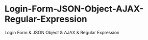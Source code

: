 # Login-Form-JSON-Object-AJAX-Regular-Expression
Login Form &amp; JSON Object &amp; AJAX &amp; Regular Expression
